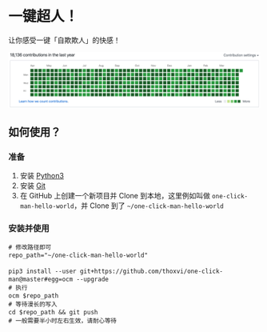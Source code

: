 # 一键超人！

让你感受一键「自欺欺人」的快感！

![demo](./demo.png)

## 如何使用？

### 准备

1. 安装 [Python3](https://www.python.org/downloads/)
2. 安装 [Git](https://git-scm.com/downloads)
3. 在 GitHub 上创建一个新项目并 Clone 到本地，这里例如叫做 `one-click-man-hello-world`，并 Clone 到了 `~/one-click-man-hello-world`

### 安装并使用

```shell script
# 修改路径即可
repo_path="~/one-click-man-hello-world"

pip3 install --user git+https://github.com/thoxvi/one-click-man@master#egg=ocm --upgrade
# 执行
ocm $repo_path
# 等待漫长的写入
cd $repo_path && git push
# 一般需要半小时左右生效，请耐心等待
```
